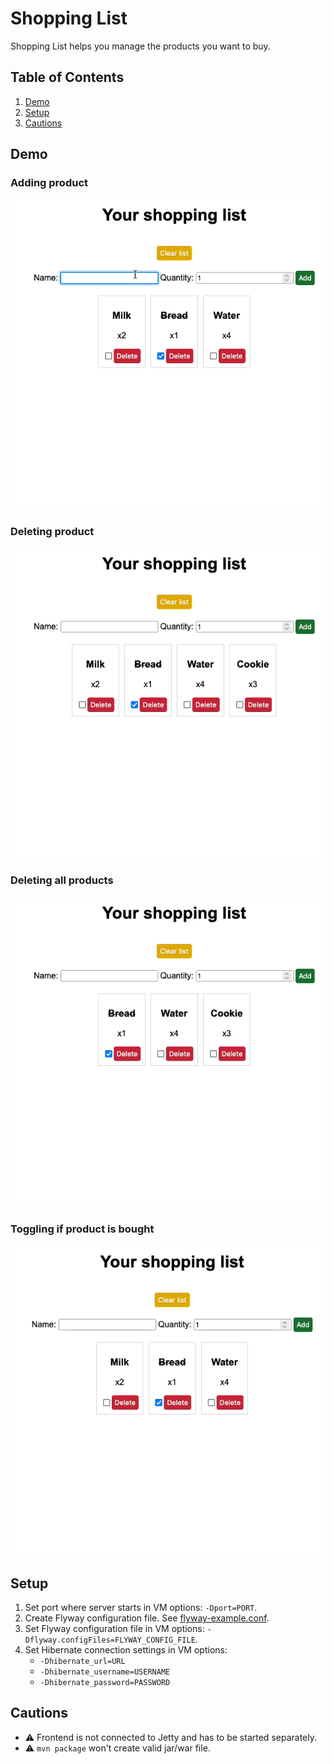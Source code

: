 # Shopping List

Shopping List helps you manage the products you want to buy.

## Table of Contents

1. [Demo](#demo)
2. [Setup](#setup)
3. [Cautions](#cautions)

## Demo

### Adding product

![Adding product](gifs/add-product.gif)

### Deleting product

![Deleting product](gifs/delete-product.gif)

### Deleting all products

![Deleting all products](gifs/delete-all-products.gif)

### Toggling if product is bought

![Toggling product](gifs/toggle-product.gif)

## Setup

1. Set port where server starts in VM options: `-Dport=PORT`.
2. Create Flyway configuration file. See [flyway-example.conf](flyway-example.conf).
3. Set Flyway configuration file in VM options: `-Dflyway.configFiles=FLYWAY_CONFIG_FILE`.
4. Set Hibernate connection settings in VM options:
    - `-Dhibernate_url=URL`
    - `-Dhibernate_username=USERNAME`
    - `-Dhibernate_password=PASSWORD`

## Cautions

- ⚠️ Frontend is not connected to Jetty and has to be started separately.
- ⚠️ `mvn package` won't create valid jar/war file.
